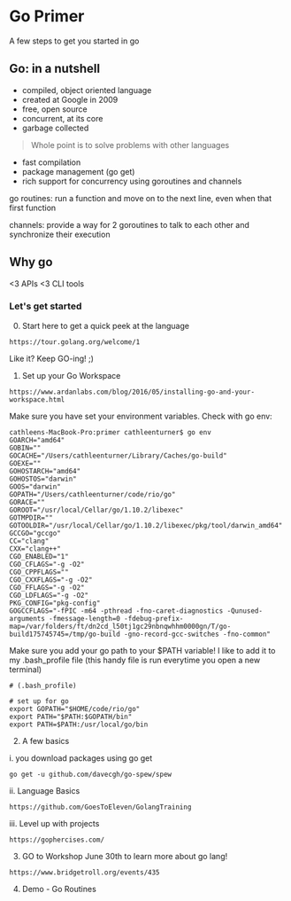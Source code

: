 # Go Primer


A few steps to get you started in go

## Go: in a nutshell

- compiled, object oriented language
- created at Google in 2009
- free, open source
- concurrent, at its core
- garbage collected

> Whole point is to solve problems with other languages
- fast compilation
- package management (go get)
- rich support for concurrency using goroutines and channels

go routines:
run a function and move on to the next line, even when that first function

channels:
provide a way for 2 goroutines to talk to each other and synchronize their execution

## Why go

<3 APIs <3
CLI tools

### Let's get started

0. Start here to get a quick peek at the language

```
https://tour.golang.org/welcome/1
```
Like it? Keep GO-ing! ;)

1. Set up your Go Workspace

```
https://www.ardanlabs.com/blog/2016/05/installing-go-and-your-workspace.html
```

Make sure you have set your environment variables.
Check with go env:

```
cathleens-MacBook-Pro:primer cathleenturner$ go env
GOARCH="amd64"
GOBIN=""
GOCACHE="/Users/cathleenturner/Library/Caches/go-build"
GOEXE=""
GOHOSTARCH="amd64"
GOHOSTOS="darwin"
GOOS="darwin"
GOPATH="/Users/cathleenturner/code/rio/go"
GORACE=""
GOROOT="/usr/local/Cellar/go/1.10.2/libexec"
GOTMPDIR=""
GOTOOLDIR="/usr/local/Cellar/go/1.10.2/libexec/pkg/tool/darwin_amd64"
GCCGO="gccgo"
CC="clang"
CXX="clang++"
CGO_ENABLED="1"
CGO_CFLAGS="-g -O2"
CGO_CPPFLAGS=""
CGO_CXXFLAGS="-g -O2"
CGO_FFLAGS="-g -O2"
CGO_LDFLAGS="-g -O2"
PKG_CONFIG="pkg-config"
GOGCCFLAGS="-fPIC -m64 -pthread -fno-caret-diagnostics -Qunused-arguments -fmessage-length=0 -fdebug-prefix-map=/var/folders/ft/dn2cd_l50tj1gc29nbnqwhhm0000gn/T/go-build175745745=/tmp/go-build -gno-record-gcc-switches -fno-common"
```

Make sure you add your go path to your $PATH variable!
I like to add it to my .bash_profile file
(this handy file is run everytime you open a new terminal)

```
# (.bash_profile)

# set up for go
export GOPATH="$HOME/code/rio/go"
export PATH="$PATH:$GOPATH/bin"
export PATH=$PATH:/usr/local/go/bin

```



2. A few basics

i. you download packages using go get

```
go get -u github.com/davecgh/go-spew/spew
```

ii. Language Basics

```
https://github.com/GoesToEleven/GolangTraining
```

iii. Level up with projects

```
https://gophercises.com/
```


3. GO to Workshop June 30th to learn more about go lang!

```
https://www.bridgetroll.org/events/435
```


4. Demo - Go Routines






